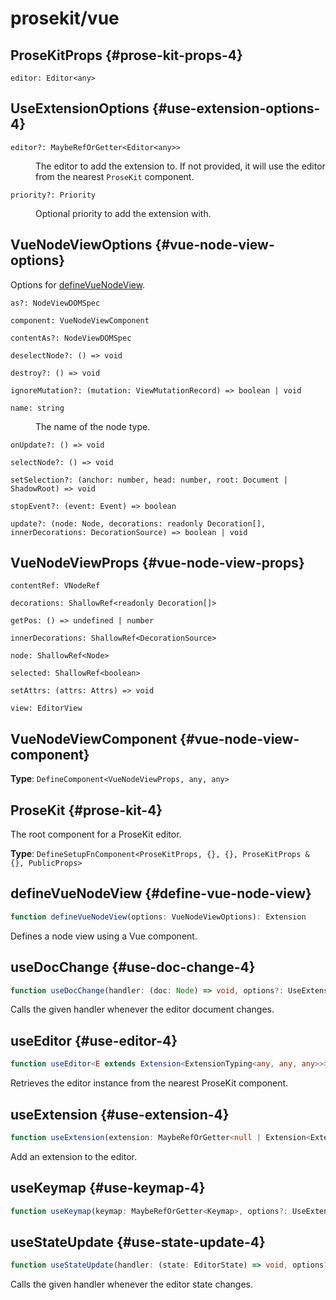 # prosekit/vue

## ProseKitProps {#prose-kit-props-4}

<dl>

<dt>

`editor: Editor<any>`

</dt>

<dd>

</dd>

</dl>

## UseExtensionOptions {#use-extension-options-4}

<dl>

<dt>

`editor?: MaybeRefOrGetter<Editor<any>>`

</dt>

<dd>

The editor to add the extension to. If not provided, it will use the
editor from the nearest `ProseKit` component.

</dd>

<dt>

`priority?: Priority`

</dt>

<dd>

Optional priority to add the extension with.

</dd>

</dl>

## VueNodeViewOptions {#vue-node-view-options}

Options for [defineVueNodeView](vue.md#define-vue-node-view).

<dl>

<dt>

`as?: NodeViewDOMSpec`

</dt>

<dd>

</dd>

<dt>

`component: VueNodeViewComponent`

</dt>

<dd>

</dd>

<dt>

`contentAs?: NodeViewDOMSpec`

</dt>

<dd>

</dd>

<dt>

`deselectNode?: () => void`

</dt>

<dd>

</dd>

<dt>

`destroy?: () => void`

</dt>

<dd>

</dd>

<dt>

`ignoreMutation?: (mutation: ViewMutationRecord) => boolean | void`

</dt>

<dd>

</dd>

<dt>

`name: string`

</dt>

<dd>

The name of the node type.

</dd>

<dt>

`onUpdate?: () => void`

</dt>

<dd>

</dd>

<dt>

`selectNode?: () => void`

</dt>

<dd>

</dd>

<dt>

`setSelection?: (anchor: number, head: number, root: Document | ShadowRoot) => void`

</dt>

<dd>

</dd>

<dt>

`stopEvent?: (event: Event) => boolean`

</dt>

<dd>

</dd>

<dt>

`update?: (node: Node, decorations: readonly Decoration[], innerDecorations: DecorationSource) => boolean | void`

</dt>

<dd>

</dd>

</dl>

## VueNodeViewProps {#vue-node-view-props}

<dl>

<dt>

`contentRef: VNodeRef`

</dt>

<dd>

</dd>

<dt>

`decorations: ShallowRef<readonly Decoration[]>`

</dt>

<dd>

</dd>

<dt>

`getPos: () => undefined | number`

</dt>

<dd>

</dd>

<dt>

`innerDecorations: ShallowRef<DecorationSource>`

</dt>

<dd>

</dd>

<dt>

`node: ShallowRef<Node>`

</dt>

<dd>

</dd>

<dt>

`selected: ShallowRef<boolean>`

</dt>

<dd>

</dd>

<dt>

`setAttrs: (attrs: Attrs) => void`

</dt>

<dd>

</dd>

<dt>

`view: EditorView`

</dt>

<dd>

</dd>

</dl>

## VueNodeViewComponent {#vue-node-view-component}

**Type**: `DefineComponent<VueNodeViewProps, any, any>`

## ProseKit {#prose-kit-4}

The root component for a ProseKit editor.

**Type**: `DefineSetupFnComponent<ProseKitProps, {}, {}, ProseKitProps & {}, PublicProps>`

## defineVueNodeView {#define-vue-node-view}

```ts
function defineVueNodeView(options: VueNodeViewOptions): Extension
```

Defines a node view using a Vue component.

## useDocChange {#use-doc-change-4}

```ts
function useDocChange(handler: (doc: Node) => void, options?: UseExtensionOptions): void
```

Calls the given handler whenever the editor document changes.

## useEditor {#use-editor-4}

```ts
function useEditor<E extends Extension<ExtensionTyping<any, any, any>>>(options?: { update?: boolean }): ShallowRef<Editor<E>>
```

Retrieves the editor instance from the nearest ProseKit component.

## useExtension {#use-extension-4}

```ts
function useExtension(extension: MaybeRefOrGetter<null | Extension<ExtensionTyping<any, any, any>>>, options?: UseExtensionOptions): void
```

Add an extension to the editor.

## useKeymap {#use-keymap-4}

```ts
function useKeymap(keymap: MaybeRefOrGetter<Keymap>, options?: UseExtensionOptions): void
```

## useStateUpdate {#use-state-update-4}

```ts
function useStateUpdate(handler: (state: EditorState) => void, options?: UseExtensionOptions): void
```

Calls the given handler whenever the editor state changes.
